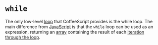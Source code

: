 # `while`

The only low-level [loop][concept-loops] that CoffeeScript provides is the while loop. The main difference from [JavaScript][language-javascript] is that the `while` loop can be used as an expression, returning an [array][type-array] containing the result of each [iteration through the loop][concept-enumeration].

[concept-enumeration]: ../../../concepts/enumeration.md
[concept-loops]: ../../../concepts/loops.md
[language-javascript]: ../../javascript/README.md
[type-array]: ../../../types/array.md

